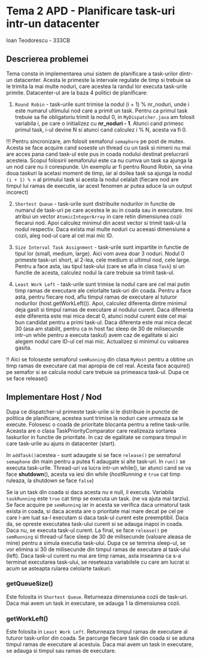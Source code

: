 # Tema 2 APD - Planificare task-uri intr-un datacenter
Ioan Teodorescu - 333CB

## Descrierea problemei
Tema consta in implementarea unui sistem de planificare a task-urilor dintr-un datacenter. Acesta le primeste la intervale
regulate de timp si trebuie sa le trimita la mai multe noduri, care acestea la randul lor executa task-urile primite. 
Datacenter-ul are la baza 4 politici de planificare:

1. `Round Robin` - task-urile sunt trimise la nodul (i + 1) % nr_noduri, unde i este numarul ultimului nod care a primit
un task. Pentru ca primul task trebuie sa fie obligatoriu trimit la nodul 0, in `MyDispatcher.java` am folosit variabila 
i, pe care o initializez cu **nr_noduri - 1**. Atunci cand primesc primul task, i-ul devine N si atunci cand calculez
i % N, acesta va fi 0. 

!!! Pentru sincronizare, am folosit semaforul `semaphore` pe post de mutex. Acesta se face acquire cand soseste un thread
cu un task si nimeni nu mai are acces pana cand task-ul este pus in coada nodului destinat prelucrarii acesteia. Scopul
folosirii semaforului este ca nu cumva un task sa ajunga la un nod care nu ii corespunde. Un exemplu ar fi pentru Round Robin,
sa vina doua taskuri la acelasi moment de timp, iar al doilea task sa ajunga la nodul `(i + 1) % n` al primului task si acesta
la nodul celalalt (fiecare nod are timpul lui ramas de executie, iar acest fenomen ar putea aduce la un output incorect)

2. `Shortest Queue` - task-urile sunt distribuite nodurilor in functie de numarul de task-uri pe care acestea le au in
coada sau in executare. Imi atribui un vector `AtomicIntegerArray` in care retin dimensiunea cozii fiecarui nod.
Apoi calculez minimul din acest vector si trimit task-ul la nodul respectiv. Daca exista mai multe noduri cu aceeasi
dimensiune a cozii, aleg nod-ul care al cel mai mic ID.

3. `Size Interval Task Assignment` - task-urile sunt impartite in functie de tipul lor (small, medium, large). Aici vom
avea doar 3 noduri. Nodul 0 primeste task-uri short, al 2-lea, cele medium si ultimul nod, cele large. Pentru a face
asta, iau tipul task-ului (care se afla in clasa `Task`) si un functie de acesta, calculez nodul la care trebuie sa
trimit task-ul.

4. `Least Work Left` - task-urile sunt trimise la nodul care are cel mai putin timp ramas de executare ale celorlalte
task-uri din coada. Pentru a face asta, pentru fiecare nod, aflu timpul ramas de executare al tuturor nodurilor (host.getWorkLeft()).
Apoi, calculez diferenta dintre minimul deja gasit si timpul ramas de executare al nodului curent. Daca diferenta este
diferenta este mai mica decat 0, atunci nodul curent este cel mai bun candidat pentru a primi task-ul. Daca diferenta
este mai mica decat 30 (asa am stabilit, pentru ca in host fac sleep de 30 de milisecunde intr-un while pentru a executa
taskul) avem caz de egalitate si aici alegem nodul care ID-ul cel mai mic. Actualizez si minimul cu valoarea gasita.

!! Aici se foloseste semaforul `semRunning` din clasa `MyHost` pentru a obtine un timp ramas de executare cat mai apropia
de cel real. Acesta face acquire() pe semafor si se calcula nodul care trebuie sa primeasca task-ul. Dupa ce se face release()

## Implementare Host / Nod
Dupa ce dispatcher-ul primeste task-urile si le distribuie in punctie de politica de planificare, acestea sunt trimise la
noduri care urmeaza sa le execute. Folosesc o coada de prioritate blocanta pentru a retine task-urile. Aceasta are o clasa
TaskPriorityComparator care realizeaza sortarea taskurilor in functie de prioritate. In caz de egalitate se compara timpul
in care task-urile au ajuns in datacenter (start).

In `addTask()`acestea -
sunt adaugate si se face `release()` pe semaforul `semaphone` din main pentru a putea fi adaugate si alte task-uri. In `run()`
se executa task-urile. Thread-uri va lucra intr-un while(), iar atunci cand se va face **shutdown**(), acesta va iesi din while
(_hostRunning_ e `true` cat timp ruleaza, la shutdown se face `false`)

Se ia un task din coada si daca acesta nu e null, il executa. Variabila `taskRunning` este `true` cat timp se executa un task.
(ne va ajuta mai tarziu). Se face acquire pe `semRunning` iar in acesta se verifica daca urmatorul task exista in coada, si daca
acesta are o prioritate mai mare decat pe cel pe care l-am luat sa-l executam si daca task-ul curent este preemptibil. Daca
da, se opreste executatea task-ului curent si se adauga inapoi in coada. Daca nu, se executa task-ul curent. La final, se
face `release()` pe `semRunning` si thread-ul face sleep de 30 de milisecunde (valoare aleasa de mine) pentru a simula
executia task-ului. Dupa ce se temrina sleep-ul, se vor elimina si 30 de milisecunde din timpul ramas de executare al task-ului 
(left). Daca task-ul curent nu mai are timp ramas, asta inseamna ca s-a terminat executarea task-ului, se reseteaza variabilele 
cu care am lucrat si acum se asteapta rularea celolarte taskuri. 

### getQueueSize()
Este folosita in `Shortest Queue`. Returneaza dimensiunea cozii de task-uri. Daca mai avem un task in executare, se adauga
1 la dimensiunea cozii.

### getWorkLeft()
Este folosita in `Least Work Left`. Returneaza timpul ramas de executare al tuturor task-urilor din coada. Se parcurge fiecare
task din coada si se aduna timpul ramas de executare al acestuia. Daca mai avem un task in executare, se adauga si timpul
sau ramas de executare.

